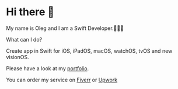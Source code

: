 # Hi there 👋

My name is Oleg and I am a Swift Developer.👨🏻‍💻

What can I do?

Create app in Swift for iOS, iPadOS, macOS, watchOS, tvOS and new visionOS.

Please have a look at my [portfolio](https://github.com/OlegYakushin/portfolio#readme).

You can order my service on [Fiverr](https://www.fiverr.com/oleg_yakushin) or [Upwork](https://www.upwork.com/freelancers/olegotka)
